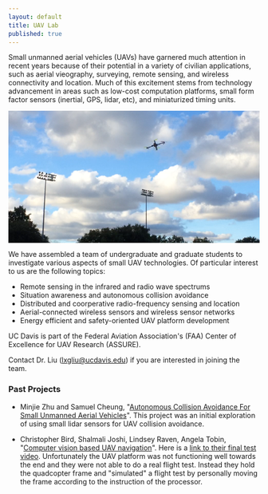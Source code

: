 ```yaml
---
layout: default
title: UAV Lab
published: true
---
```


Small unmanned aerial vehicles (UAVs) have garnered much attention in recent years because of their potential in a variety of civilian applications, such as aerial vieography, surveying, remote sensing, and wireless connectivity and location. Much of this excitement stems from technology advancement in areas such as low-cost computation platforms, small form factor sensors (inertial, GPS, lidar, etc), and miniaturized timing units.

<img src = "/uav/uav.png" style = "display:block; margin-left:auto; margin-right:auto;">

We have assembled a team of undergraduate and graduate students to investigate various aspects of small UAV technologies. Of particular interest to us are the following topics:

<ul>
	<li> Remote sensing in the infrared and radio wave spectrums</li>
	<li> Situation awareness and autonomous collision avoidance </li>
	<li> Distributed and coorperative radio-frequency sensing and location</li>
	<li> Aerial-connected wireless sensors and wireless sensor networks </li>
	<li> Energy efficient and safety-oriented UAV platform development</li>
</ul>

UC Davis is part of the Federal Aviation Association's (FAA) Center of Excellence for UAV Research (ASSURE).

Contact Dr. Liu (lxgliu@ucdavis.edu) if you are interested in joining the team.

### Past Projects

* Minjie Zhu and Samuel Cheung, "[Autonomous Collision Avoidance For Small Unmanned Aerial Vehicles](/uav/2015-Minjie-and-Samuel.pdf)". This project was an initial exploration of using small lidar sensors for UAV collision avoidance.


* Christopher Bird, Shalmali Joshi, Lindsey Raven, Angela Tobin, "[Computer vision based UAV navigation](/uav/2015-EEC181.pdf)". Here is a [link to their final test video](https://www.youtube.com/watch?v=ygKTjIUttk4). Unfortunately the UAV platform was not functioning well towards the end and they were not able to do a real flight test. Instead they hold the quadcopter frame and "simulated" a flight test by personally moving the frame according to the instruction of the processor.
